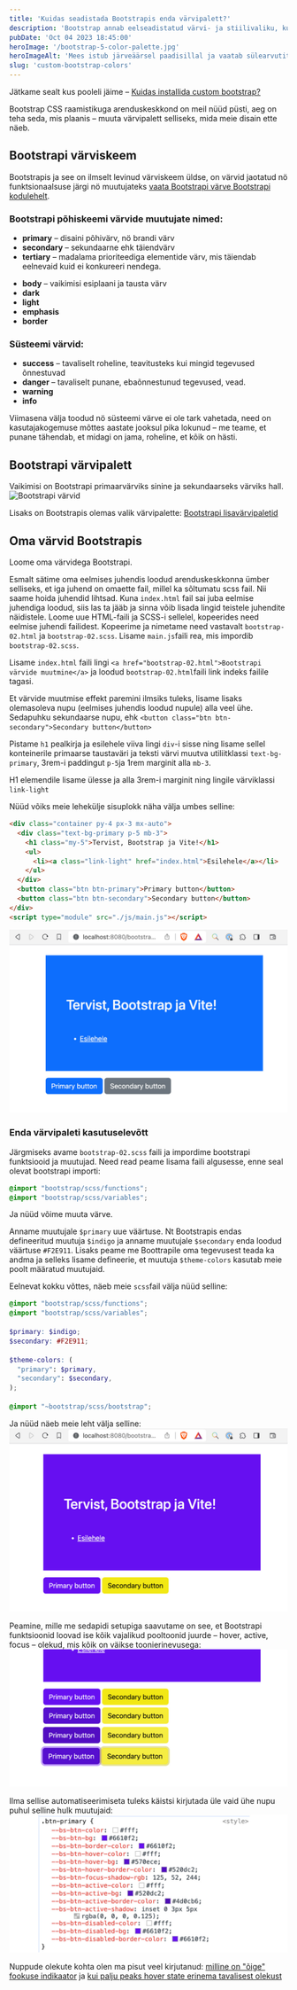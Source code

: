 ```yaml
---
title: 'Kuidas seadistada Bootstrapis enda värvipalett?'
description: 'Bootstrap annab eelseadistatud värvi- ja stiilivaliku, kuid kui tahad rakenduse stiilida oma käe järgi, vajad veidi enamat. Seadista Bootstrap 5 värvipalett.'
pubDate: 'Oct 04 2023 18:45:00'
heroImage: '/bootstrap-5-color-palette.jpg'
heroImageAlt: 'Mees istub järveäärsel paadisillal ja vaatab sülearvutit'
slug: 'custom-bootstrap-colors'
---
```


Jätkame sealt kus pooleli jäime – [Kuidas installida custom bootstrap?](/blog/custom-bootstrap)

Bootstrap CSS raamistikuga arenduskeskkond on meil nüüd püsti, aeg on teha seda, mis plaanis – muuta värvipalett selliseks, mida meie disain ette näeb.

## Bootstrapi värviskeem
Bootstrapis ja see on ilmselt levinud värviskeem üldse, on värvid jaotatud nö funktsionaalsuse järgi nö muutujateks [vaata Bootstrapi värve Bootstrapi kodulehelt](https://getbootstrap.com/docs/5.3/customize/color/).

### Bootstrapi põhiskeemi värvide muutujate nimed:
* **primary** – disaini põhivärv, nö brandi värv
* **secondary** – sekundaarne ehk täiendvärv
* **tertiary** – madalama prioriteediga elementide värv, mis täiendab eelnevaid kuid ei konkureeri nendega.
- **body** – vaikimisi esiplaani ja tausta värv
- **dark**
- **light**
- **emphasis**
- **border**  
  
### Süsteemi värvid:
- **success** – tavaliselt roheline, teavitusteks kui mingid tegevused õnnestuvad
- **danger** – tavaliselt punane, ebaõnnestunud tegevused, vead.
- **warning**
- **info**

Viimasena välja toodud nö süsteemi värve ei ole tark vahetada, need on kasutajakogemuse mõttes aastate jooksul pika lokunud – me teame, et punane tähendab, et midagi on jama, roheline, et kõik on hästi.

## Bootstrapi värvipalett
Vaikimisi on Bootstrapi primaarvärviks sinine ja sekundaarseks värviks hall.
![Bootstrapi värvid](/bootstrap-colors.jpg)

Lisaks on Bootstrapis olemas valik värvipalette: [Bootstrapi lisavärvipaletid](https://getbootstrap.com/docs/5.3/customize/color/#all-colors)

## Oma värvid Bootstrapis
Loome oma värvidega Bootstrapi.

Esmalt sätime oma eelmises juhendis loodud arenduskeskkonna ümber selliseks, et iga juhend on omaette fail, millel ka sõltumatu scss fail. Nii saame hoida juhendid lihtsad. Kuna `index.html` fail sai juba eelmise juhendiga loodud, siis las ta jääb ja sinna võib lisada lingid teistele juhendite näidistele. Loome uue HTML-faili ja SCSS-i sellelel, kopeerides need eelmise juhendi failidest. Kopeerime ja nimetame need vastavalt `bootstrap-02.html` ja `bootstrap-02.scss`. Lisame `main.js`faili rea, mis impordib `bootstrap-02.scss`. 

Lisame `index.html` faili lingi `<a href="bootstrap-02.html">Bootstrapi värvide muutmine</a>` ja loodud `bootstrap-02.html`faili link indeks failile tagasi.

Et värvide muutmise effekt paremini ilmsiks tuleks, lisame lisaks olemasoleva nupu (eelmises juhendis loodud nupule) alla veel ühe. Sedapuhku sekundaarse nupu, ehk `<button class="btn btn-secondary">Secondary button</button>`

Pistame `h1` pealkirja ja esilehele viiva lingi `div`-i sisse ning lisame sellel konteinerile primaarse taustaväri ja teksti värvi muutva utiliitklassi `text-bg-primary`, 3rem-i paddingut `p-5`ja 1rem marginit alla `mb-3`.

H1 elemendile lisame ülesse ja alla 3rem-i marginit ning lingile värviklassi `link-light`

Nüüd võiks meie lehekülje sisuplokk näha välja umbes selline:
```html
<div class="container py-4 px-3 mx-auto">
  <div class="text-bg-primary p-5 mb-3">
    <h1 class="my-5">Tervist, Bootstrap ja Vite!</h1>
    <ul>
      <li><a class="link-light" href="index.html">Esilehele</a></li>
    </ul>
  </div>
  <button class="btn btn-primary">Primary button</button>
  <button class="btn btn-secondary">Secondary button</button>
</div>
<script type="module" src="./js/main.js"></script>
```
![bootstrap](/public/bootstrap-colors-2.jpg)

### Enda värvipaleti kasutuselevõtt
Järgmiseks avame `bootstrap-02.scss` faili ja impordime bootstrapi funktsiooid ja muutujad. Need read peame lisama faili algusesse, enne seal olevat bootstrapi importi:
```scss
@import "bootstrap/scss/functions";
@import "bootstrap/scss/variables";
```
Ja nüüd võime muuta värve.

Anname muutujale `$primary` uue väärtuse. Nt Bootstrapis endas defineeritud muutuja `$indigo` ja anname muutujale `$secondary` enda loodud väärtuse `#F2E911`. Lisaks peame me Boottrapile oma tegevusest teada ka andma ja selleks lisame defineerie, et muutuja `$theme-colors` kasutab meie poolt määratud muutujaid.

Eelnevat kokku võttes, näeb meie `scss`fail välja nüüd selline:
```scss
@import "bootstrap/scss/functions";
@import "bootstrap/scss/variables";

$primary: $indigo;
$secondary: #F2E911;

$theme-colors: (
  "primary": $primary,
  "secondary": $secondary,
);

@import "~bootstrap/scss/bootstrap";
```
Ja nüüd näeb meie leht välja selline:
![Bootstrap muudetud värvidega](/public/bootstrap-colors-3.jpg)

Peamine, mille me sedapidi setupiga saavutame on see, et Bootstrapi funktsioonid loovad ise kõik vajalikud pooltoonid juurde – hover, active, focus – olekud, mis kõik on väikse toonierinevusega:
![Bootstrap muudetud värvidega olekud](/public/bootstrap-colors-4.jpg)

Ilma sellise automatiseerimiseta tuleks käistsi kirjutada üle vaid ühe nupu puhul selline hulk muutujaid:
![Botstrapi nuppude värvid](/public/bootstrap-colors-5.jpg)

Nuppude olekute kohta olen ma pisut veel kirjutanud:
[milline on "õige" fookuse indikaator](https://vilejakell.studio/wcag-fookus-olek) ja [kui palju peaks hover state erinema tavalisest olekust](https://vilejakell.studio/hover-state-wcag)